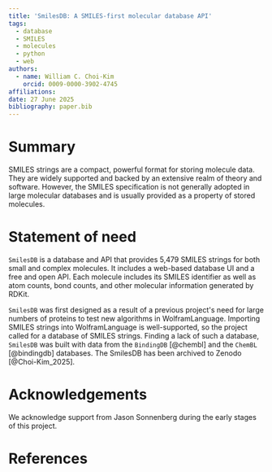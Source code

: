 ```yaml
---
title: 'SmilesDB: A SMILES-first molecular database API'
tags:
  - database
  - SMILES
  - molecules
  - python
  - web
authors:
  - name: William C. Choi-Kim
    orcid: 0009-0000-3902-4745
affiliations:
date: 27 June 2025
bibliography: paper.bib
---
```


# Summary

SMILES strings are a compact, powerful format for storing molecule data. They are widely supported and backed by an extensive realm of theory and software. However, the SMILES specification is not generally adopted in large molecular databases and is usually provided as a property of stored molecules.

# Statement of need

`SmilesDB` is a database and API that provides 5,479 SMILES strings for both small and complex molecules. It includes a web-based database UI and a free and open API. Each molecule includes its SMILES identifier as well as atom counts, bond counts, and other molecular information generated by RDKit.

`SmilesDB` was first designed as a result of a previous project's need for large numbers of proteins to test new algorithms in WolframLanguage. Importing SMILES strings into WolframLanguage is well-supported, so the project called for a database of SMILES strings. Finding a lack of such a database, `SmilesDB` was built with data from the `BindingDB` [@chembl] and the `ChemBL` [@bindingdb] databases. The SmilesDB has been archived to Zenodo [@Choi-Kim_2025].

# Acknowledgements

We acknowledge support from Jason Sonnenberg during the early stages of this project.

# References